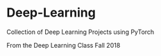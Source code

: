 # Deep-Learning
Collection of Deep Learning Projects using PyTorch

From the Deep Learning Class Fall 2018
